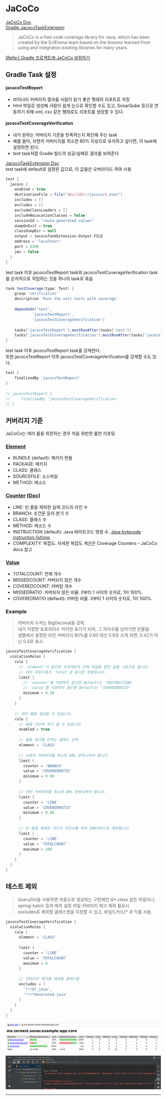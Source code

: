
# JaCoCo

[JaCoCo Doc](https://www.jacoco.org/jacoco/)  
[Gradle JacocoTaskExtension](https://docs.gradle.org/current/dsl/org.gradle.testing.jacoco.plugins.JacocoTaskExtension.html#org.gradle.testing.jacoco.plugins.JacocoTaskExtension:excludes)

> JaCoCo is a free code coverage library for Java, which has been created by the EclEmma team based on the lessons learned from using and integration existing libraries for many years.

[[Refer] Gradle 프로젝트에 JaCoCo 설정하기](https://techblog.woowahan.com/2661/)

## Gradle Task 설정

#### jacocoTestReport
- 바이너리 커버리지 결과를 사람이 읽기 좋은 형태의 리포트로 저장
- html 파일로 생성해 사람이 쉽게 눈으로 확인할 수도 있고, SonarQube 등으로 연동하기 위해 xml, csv 같은 형태로도 리포트를 생성할 수 있다.
  
#### jacocoTestCoverageVerification
  - 내가 원하는 커버리지 기준을 만족하는지 확인해 주는 task
  - 예를 들어, 브랜치 커버리지를 최소한 80% 이상으로 유지하고 싶다면, 이 task에 설정하면 된다.
  - test task처럼 Gradle 빌드의 성공/실패로 결과를 보여준다

[JacocoTaskExtension Doc](https://docs.gradle.org/current/dsl/org.gradle.testing.jacoco.plugins.JacocoTaskExtension.html)  
test task에 default로 설정된 값으로, 이 값들은 오버라이드 하여 사용  

```groovy
test {
  jacoco {
    enabled = true
    destinationFile = file("$buildDir/jacoco/$.exec")
    includes = []
    excludes = []
    excludeClassLoaders = []
    includeNoLocationClasses = false
    sessionId = "<auto-generated value>"
    dumpOnExit = true
    classDumpDir = null
    output = JacocoTaskExtension.Output.FILE
    address = "localhost"
    port = 6300
    jmx = false
  }
}
```

test task 이후 jacocoTestReport task와 jacocoTestCoverageVerification task 를 순차적으로 작업하는 것을 하나의 task로 묶음
```groovy
task testCoverage(type: Test) {
    group 'verification'
    description 'Runs the unit tests with coverage'

    dependsOn('test',
            'jacocoTestReport',
            'jacocoTestCoverageVerification')

    tasks['jacocoTestReport'].mustRunAfter(tasks['test'])
    tasks['jacocoTestCoverageVerification'].mustRunAfter(tasks['jacocoTestReport'])
}
```

test task 이후 jacocoTestReport task를 강제한다.  
또한 jacocoTestReport 이후 jacocoTestCoverageVerification를 강제할 수도 있다.
```groovy
test {
    finalizedBy 'jacocoTestReport'
}

// jacocoTestReport {
//     finalizedBy 'jacocoTestCoverageVerification'
// }
```

## 커버리지 기준

JaCoCo는 여러 룰을 위한하는 경우 처음 위반한 룰만 리포팅

### [Element](https://www.eclemma.org/jacoco/trunk/doc/api/org/jacoco/core/analysis/ICoverageNode.ElementType.html)

- BUNDLE (default): 패키지 번들
- PACKAGE: 패키지
- CLASS: 클래스
- SOURCEFILE: 소스파일
- METHOD: 메소드

### [Counter](https://www.eclemma.org/jacoco/trunk/doc/api/org/jacoco/core/analysis/ICoverageNode.CounterEntity.html) ([Doc](https://www.eclemma.org/jacoco/trunk/doc/counters.html))

- LINE: 빈 줄을 제외한 실제 코드의 라인 수
- BRANCH: 조건문 등의 분기 수
- CLASS: 클래스 수
- METHOD: 메소드 수
- INSTRUCTION (default): Java 바이트코드 명령 수. [Java bytecode instruction listings](https://en.wikipedia.org/wiki/List_of_Java_bytecode_instructions)
- COMPLEXITY: 복잡도. 자세한 복잡도 계산은 Coverage Counters – JaCoCo docs 참고

### [Value](https://www.eclemma.org/jacoco/trunk/doc/api/org/jacoco/core/analysis/ICounter.CounterValue.html)

- TOTALCOUNT: 전체 개수
- MISSEDCOUNT: 커버되지 않은 개수
- COVEREDCOUNT: 커버된 개수
- MISSEDRATIO: 커버되지 않은 비율. 0부터 1 사이의 숫자로, 1이 100%.
- COVEREDRATIO (default): 커버된 비율. 0부터 1 사이의 숫자로, 1이 100%.

### Example

> 커버리지 수치는 BigDecimal을 강제.  
> 내가 지정한 유효자리수 까지만 표기가 되며, 그 자리수를 넘어가면 반올림.  
> 샘플에서 설정한 라인 커버리지 80%를 0.80 대신 0.8로 쓰게 되면, 0.42가 아닌 0.4로 표시.  

```groovy
jacocoTestCoverageVerification {
  violationRules {
    rule {
      // 'element'가 없으면 프로젝트의 전체 파일을 합친 값을 기준으로 합니다.
      // 위의 리포트에서 'Total'로 표시된 부분입니다.
      limit {
        // 'counter'를 지정하지 않으면 default는 'INSTRUCTION'
        // 'value'를 지정하지 않으면 default는 'COVEREDRATIO'
        minimum = 0.30
      }
    }

    // 여러 룰을 생성할 수 있습니다.
    rule {
      // 룰을 간단히 켜고 끌 수 있습니다.
      enabled = true

      // 룰을 체크할 단위는 클래스 단위
      element = 'CLASS'

      // 브랜치 커버리지를 최소한 90% 만족시켜야 합니다.
      limit {
        counter = 'BRANCH'
        value = 'COVEREDRATIO'
        minimum = 0.90
      }

      // 라인 커버리지를 최소한 80% 만족시켜야 합니다.
      limit {
        counter = 'LINE'
        value = 'COVEREDRATIO'
        minimum = 0.80
      }

      // 빈 줄을 제외한 코드의 라인수를 최대 200라인으로 제한합니다.
      limit {
        counter = 'LINE'
        value = 'TOTALCOUNT'
        maximum = 200
      }
    }
  }
}
```

## 테스트 제외

> QueryDsl을 사용하면 자동으로 생성되는 구현체인 Q*.class 같은 파일이나, spring-batch 등의 배치 설정 파일 커버리지 체크 제외 필요시  
> excludes로 제외할 클래스명을 지정할 수 있고, 와일드카드(* 과 ?)를 사용.

```groovy
jacocoTestCoverageVerification {
  violationRules {
    rule {
      element = 'CLASS'

      limit {
        counter = 'LINE'
        value = 'TOTALCOUNT'
        maximum = 8
      }

      // 커버리지 체크를 제외할 클래스들
      excludes = [
        '**/Q*.java',
        '**/*Generated.java'
      ]
    }
  }
}
```

![jacoco-html](./img/jacoco-html.png)  
![/jacocoTestCoverageVerification](./img/jacocoTestCoverageVerification.png)

---
